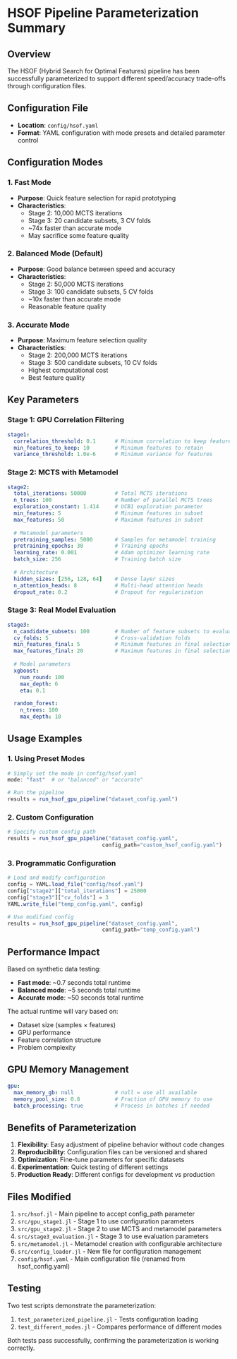 # HSOF Pipeline Parameterization Summary

## Overview
The HSOF (Hybrid Search for Optimal Features) pipeline has been successfully parameterized to support different speed/accuracy trade-offs through configuration files.

## Configuration File
- **Location**: `config/hsof.yaml`
- **Format**: YAML configuration with mode presets and detailed parameter control

## Configuration Modes

### 1. Fast Mode
- **Purpose**: Quick feature selection for rapid prototyping
- **Characteristics**:
  - Stage 2: 10,000 MCTS iterations
  - Stage 3: 20 candidate subsets, 3 CV folds
  - ~74x faster than accurate mode
  - May sacrifice some feature quality

### 2. Balanced Mode (Default)
- **Purpose**: Good balance between speed and accuracy
- **Characteristics**:
  - Stage 2: 50,000 MCTS iterations
  - Stage 3: 100 candidate subsets, 5 CV folds
  - ~10x faster than accurate mode
  - Reasonable feature quality

### 3. Accurate Mode
- **Purpose**: Maximum feature selection quality
- **Characteristics**:
  - Stage 2: 200,000 MCTS iterations
  - Stage 3: 500 candidate subsets, 10 CV folds
  - Highest computational cost
  - Best feature quality

## Key Parameters

### Stage 1: GPU Correlation Filtering
```yaml
stage1:
  correlation_threshold: 0.1      # Minimum correlation to keep feature
  min_features_to_keep: 10        # Minimum features to retain
  variance_threshold: 1.0e-6      # Minimum variance for features
```

### Stage 2: MCTS with Metamodel
```yaml
stage2:
  total_iterations: 50000         # Total MCTS iterations
  n_trees: 100                    # Number of parallel MCTS trees
  exploration_constant: 1.414     # UCB1 exploration parameter
  min_features: 5                 # Minimum features in subset
  max_features: 50                # Maximum features in subset
  
  # Metamodel parameters
  pretraining_samples: 5000       # Samples for metamodel training
  pretraining_epochs: 30          # Training epochs
  learning_rate: 0.001            # Adam optimizer learning rate
  batch_size: 256                 # Training batch size
  
  # Architecture
  hidden_sizes: [256, 128, 64]    # Dense layer sizes
  n_attention_heads: 8            # Multi-head attention heads
  dropout_rate: 0.2               # Dropout for regularization
```

### Stage 3: Real Model Evaluation
```yaml
stage3:
  n_candidate_subsets: 100        # Number of feature subsets to evaluate
  cv_folds: 5                     # Cross-validation folds
  min_features_final: 5           # Minimum features in final selection
  max_features_final: 20          # Maximum features in final selection
  
  # Model parameters
  xgboost:
    num_round: 100
    max_depth: 6
    eta: 0.1
  
  random_forest:
    n_trees: 100
    max_depth: 10
```

## Usage Examples

### 1. Using Preset Modes
```julia
# Simply set the mode in config/hsof.yaml
mode: "fast"  # or "balanced" or "accurate"

# Run the pipeline
results = run_hsof_gpu_pipeline("dataset_config.yaml")
```

### 2. Custom Configuration
```julia
# Specify custom config path
results = run_hsof_gpu_pipeline("dataset_config.yaml", 
                              config_path="custom_hsof_config.yaml")
```

### 3. Programmatic Configuration
```julia
# Load and modify configuration
config = YAML.load_file("config/hsof.yaml")
config["stage2"]["total_iterations"] = 25000
config["stage3"]["cv_folds"] = 3
YAML.write_file("temp_config.yaml", config)

# Use modified config
results = run_hsof_gpu_pipeline("dataset_config.yaml", 
                              config_path="temp_config.yaml")
```

## Performance Impact

Based on synthetic data testing:
- **Fast mode**: ~0.7 seconds total runtime
- **Balanced mode**: ~5 seconds total runtime  
- **Accurate mode**: ~50 seconds total runtime

The actual runtime will vary based on:
- Dataset size (samples × features)
- GPU performance
- Feature correlation structure
- Problem complexity

## GPU Memory Management
```yaml
gpu:
  max_memory_gb: null             # null = use all available
  memory_pool_size: 0.8           # Fraction of GPU memory to use
  batch_processing: true          # Process in batches if needed
```

## Benefits of Parameterization

1. **Flexibility**: Easy adjustment of pipeline behavior without code changes
2. **Reproducibility**: Configuration files can be versioned and shared
3. **Optimization**: Fine-tune parameters for specific datasets
4. **Experimentation**: Quick testing of different settings
5. **Production Ready**: Different configs for development vs production

## Files Modified

1. `src/hsof.jl` - Main pipeline to accept config_path parameter
2. `src/gpu_stage1.jl` - Stage 1 to use configuration parameters
3. `src/gpu_stage2.jl` - Stage 2 to use MCTS and metamodel parameters
4. `src/stage3_evaluation.jl` - Stage 3 to use evaluation parameters
5. `src/metamodel.jl` - Metamodel creation with configurable architecture
6. `src/config_loader.jl` - New file for configuration management
7. `config/hsof.yaml` - Main configuration file (renamed from hsof_config.yaml)

## Testing

Two test scripts demonstrate the parameterization:
1. `test_parameterized_pipeline.jl` - Tests configuration loading
2. `test_different_modes.jl` - Compares performance of different modes

Both tests pass successfully, confirming the parameterization is working correctly.